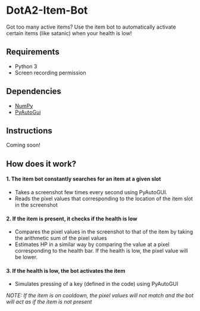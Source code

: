 # DotA2-Item-Bot
Got too many active items? Use the item bot to automatically activate certain items (like satanic) when your health is low!

## Requirements
* Python 3
* Screen recording permission

## Dependencies
* [NumPy](https://pypi.org/project/numpy/)
* [PyAutoGui](https://pyautogui.readthedocs.io/en/latest/)


## Instructions
 Coming soon!

## How does it work?
#### 1. The item bot constantly searches for an item at a given slot
* Takes a screenshot few times every second using PyAutoGUI.
* Reads the pixel values that corresponding to the location of the item slot in the screenshot
#### 2. If the item is present, it checks if the health is low
* Compares the pixel values in the screenshot to that of the item by taking the arithmetic sum of the pixel values
* Estimates HP in a similar way by comparing the value at a pixel corresponding to the health bar. If the health is low, the pixel value will be lower.

#### 3. If the health is low, the bot activates the item
* Simulates pressing of a key (defined in the code) using PyAutoGUI


*NOTE: If the item is on cooldown, the pixel values will not match and the bot will act as if the item is not present*
